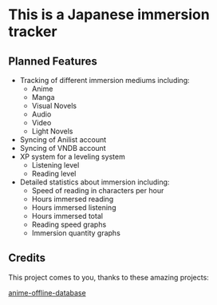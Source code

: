 # This is a Japanese immersion tracker

## Planned Features

- Tracking of different immersion mediums including:
  - Anime
  - Manga
  - Visual Novels
  - Audio
  - Video
  - Light Novels
- Syncing of Anilist account
- Syncing of VNDB account
- XP system for a leveling system
  - Listening level
  - Reading level
- Detailed statistics about immersion including:
  - Speed of reading in characters per hour
  - Hours immersed reading
  - Hours immersed listening
  - Hours immersed total
  - Reading speed graphs
  - Immersion quantity graphs

## Credits

This project comes to you, thanks to these amazing projects:

[anime-offline-database](https://github.com/manami-project/anime-offline-database)
